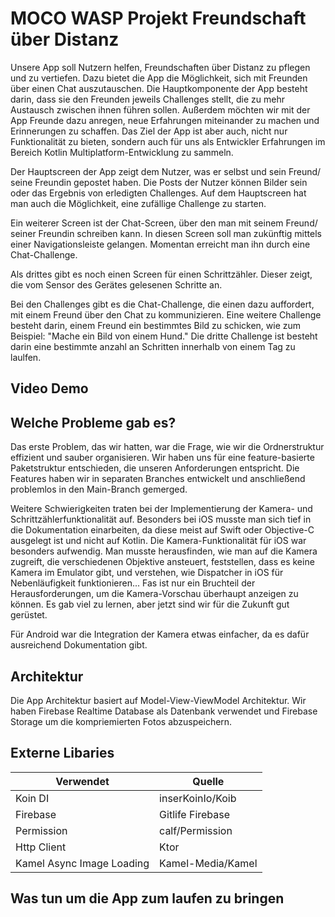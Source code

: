 # MOCO WASP Projekt Freundschaft über Distanz
Unsere App soll Nutzern helfen, Freundschaften über Distanz zu pflegen und zu vertiefen. Dazu bietet die App die Möglichkeit, sich mit Freunden über einen Chat auszutauschen. Die Hauptkomponente der App besteht darin, dass sie den Freunden jeweils Challenges stellt, die zu mehr Austausch zwischen ihnen führen sollen. Außerdem möchten wir mit der App Freunde dazu anregen, neue Erfahrungen miteinander zu machen und Erinnerungen zu schaffen. Das Ziel der App ist aber auch, nicht nur Funktionalität zu bieten, sondern auch für uns als Entwickler Erfahrungen im Bereich Kotlin Multiplatform-Entwicklung zu sammeln.

Der Hauptscreen der App zeigt dem Nutzer, was er selbst und sein Freund/ seine Freundin gepostet haben. Die Posts der Nutzer können Bilder sein oder das Ergebnis von erledigten Challenges. Auf dem Hauptscreen hat man auch die Möglichkeit, eine zufällige Challenge zu starten.

Ein weiterer Screen ist der Chat-Screen, über den man mit seinem Freund/ seiner Freundin schreiben kann. In diesen Screen soll man zukünftig mittels einer Navigationsleiste gelangen. Momentan erreicht man ihn durch eine Chat-Challenge.

Als drittes gibt es noch einen Screen für einen Schrittzähler. Dieser zeigt, die vom Sensor des Gerätes gelesenen Schritte an.

Bei den Challenges gibt es die Chat-Challenge, die einen dazu auffordert, mit einem Freund über den Chat zu kommunizieren. Eine weitere Challenge besteht darin, einem Freund ein bestimmtes Bild zu schicken, wie zum Beispiel: "Mache ein Bild von einem Hund." Die dritte Challenge ist besteht darin eine bestimmte anzahl an Schritten innerhalb von einem Tag zu laulfen.


## Video Demo

## Welche Probleme gab es?
Das erste Problem, das wir hatten, war die Frage, wie wir die Ordnerstruktur effizient und sauber organisieren. Wir haben uns für eine feature-basierte Paketstruktur entschieden, die unseren Anforderungen entspricht. Die Features haben wir in separaten Branches entwickelt und anschließend problemlos in den Main-Branch gemerged.

Weitere Schwierigkeiten traten bei der Implementierung der Kamera- und Schrittzählerfunktionalität auf. Besonders bei iOS musste man sich tief in die Dokumentation einarbeiten, da diese meist auf Swift oder Objective-C ausgelegt ist und nicht auf Kotlin. Die Kamera-Funktionalität für iOS war besonders aufwendig. Man musste herausfinden, wie man auf die Kamera zugreift, die verschiedenen Objektive ansteuert, feststellen, dass es keine Kamera im Emulator gibt, und verstehen, wie Dispatcher in iOS für Nebenläufigkeit funktionieren... Fas ist nur ein Bruchteil der Herausforderungen, um die Kamera-Vorschau überhaupt anzeigen zu können. Es gab viel zu lernen, aber jetzt sind wir für die Zukunft gut gerüstet.

Für Android war die Integration der Kamera etwas einfacher, da es dafür ausreichend Dokumentation gibt.


## Architektur
Die App Architektur basiert auf Model-View-ViewModel Architektur. Wir haben Firebase Realtime Database als Datenbank verwendet und Firebase Storage um die kompriemierten Fotos abzuspeichern.


## Externe Libaries
|      Verwendet     |     Quelle   |
| ------------- | ------------- |
|  Koin DI  |    inserKoinIo/Koib   |
|  Firebase  | Gitlife Firebase |
|  Permission   | calf/Permission |
|  Http Client  | Ktor  |
|  Kamel Async Image Loading   | Kamel-Media/Kamel|

## Was tun um die App zum laufen zu bringen
